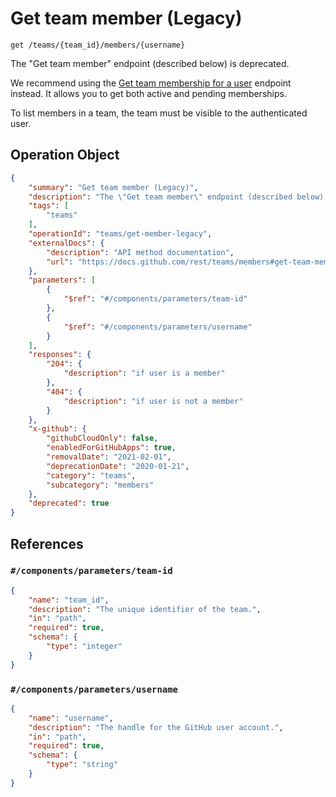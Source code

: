 # Get team member (Legacy)

`get /teams/{team_id}/members/{username}`

The "Get team member" endpoint (described below) is deprecated.

We recommend using the [Get team membership for a user](https://docs.github.com/rest/teams/members#get-team-membership-for-a-user) endpoint instead. It allows you to get both active and pending memberships.

To list members in a team, the team must be visible to the authenticated user.

## Operation Object

```json
{
    "summary": "Get team member (Legacy)",
    "description": "The \"Get team member\" endpoint (described below) is deprecated.\n\nWe recommend using the [Get team membership for a user](https://docs.github.com/rest/teams/members#get-team-membership-for-a-user) endpoint instead. It allows you to get both active and pending memberships.\n\nTo list members in a team, the team must be visible to the authenticated user.",
    "tags": [
        "teams"
    ],
    "operationId": "teams/get-member-legacy",
    "externalDocs": {
        "description": "API method documentation",
        "url": "https://docs.github.com/rest/teams/members#get-team-member-legacy"
    },
    "parameters": [
        {
            "$ref": "#/components/parameters/team-id"
        },
        {
            "$ref": "#/components/parameters/username"
        }
    ],
    "responses": {
        "204": {
            "description": "if user is a member"
        },
        "404": {
            "description": "if user is not a member"
        }
    },
    "x-github": {
        "githubCloudOnly": false,
        "enabledForGitHubApps": true,
        "removalDate": "2021-02-01",
        "deprecationDate": "2020-01-21",
        "category": "teams",
        "subcategory": "members"
    },
    "deprecated": true
}
```

## References

### `#/components/parameters/team-id`

```json
{
    "name": "team_id",
    "description": "The unique identifier of the team.",
    "in": "path",
    "required": true,
    "schema": {
        "type": "integer"
    }
}
```

### `#/components/parameters/username`

```json
{
    "name": "username",
    "description": "The handle for the GitHub user account.",
    "in": "path",
    "required": true,
    "schema": {
        "type": "string"
    }
}
```